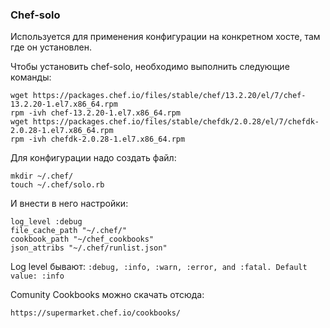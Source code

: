 ### Chef-solo
Используется для применения конфигурации на конкретном хосте, там где он установлен.

Чтобы установить chef-solo, необходимо выполнить следующие команды:
```
wget https://packages.chef.io/files/stable/chef/13.2.20/el/7/chef-13.2.20-1.el7.x86_64.rpm
rpm -ivh chef-13.2.20-1.el7.x86_64.rpm
wget https://packages.chef.io/files/stable/chefdk/2.0.28/el/7/chefdk-2.0.28-1.el7.x86_64.rpm
rpm -ivh chefdk-2.0.28-1.el7.x86_64.rpm
```

Для конфигурации надо создать файл:
```
mkdir ~/.chef/
touch ~/.chef/solo.rb
```
И внести в него настройки:
```
log_level :debug
file_cache_path "~/.chef/"
cookbook_path "~/chef_cookbooks"
json_attribs "~/.chef/runlist.json"
```
Log level бывают: `:debug, :info, :warn, :error, and :fatal. Default value: :info`

Comunity Cookbooks можно скачать отсюда:
```
https://supermarket.chef.io/cookbooks/
```

